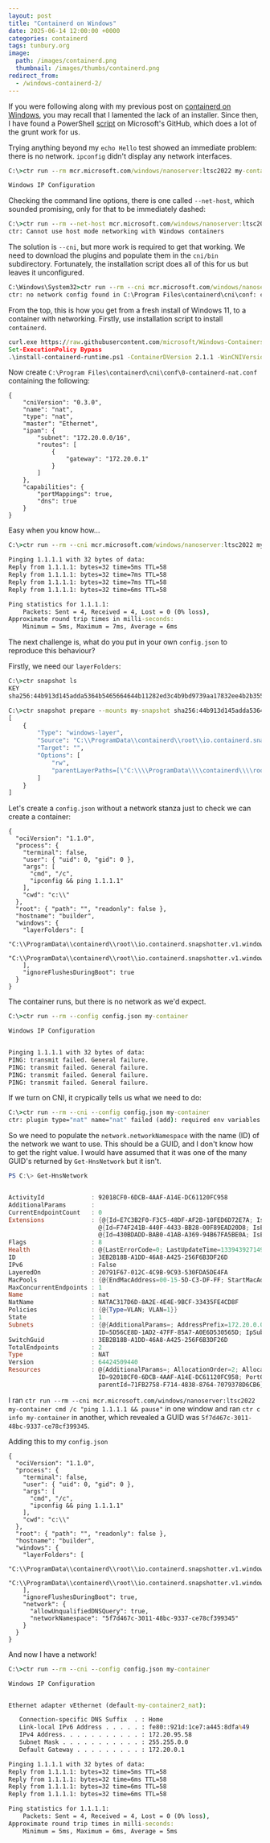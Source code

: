 ```yaml
---
layout: post
title: "Containerd on Windows"
date: 2025-06-14 12:00:00 +0000
categories: containerd
tags: tunbury.org
image:
  path: /images/containerd.png
  thumbnail: /images/thumbs/containerd.png
redirect_from:
  - /windows-containerd-2/
---
```



If you were following along with my previous post on [containerd on Windows](https://www.tunbury.org/windows-containerd/), you may recall that I lamented the lack of an installer. Since then, I have found a PowerShell [script](https://github.com/microsoft/Windows-Containers/blob/Main/helpful_tools/Install-ContainerdRuntime/install-containerd-runtime.ps1) on Microsoft's GitHub, which does a lot of the grunt work for us.

Trying anything beyond my `echo Hello` test showed an immediate problem: there is no network. `ipconfig` didn't display any network interfaces.

```cmd
C:\>ctr run --rm mcr.microsoft.com/windows/nanoserver:ltsc2022 my-container ipconfig

Windows IP Configuration
```

Checking the command line options, there is one called `--net-host`, which sounded promising, only for that to be immediately dashed:

```cmd
C:\>ctr run --rm --net-host mcr.microsoft.com/windows/nanoserver:ltsc2022 my-container ipconfig
ctr: Cannot use host mode networking with Windows containers
```

The solution is `--cni`, but more work is required to get that working. We need to download the plugins and populate them in the `cni/bin` subdirectory. Fortunately, the installation script does all of this for us but leaves it unconfigured.

```cmd
C:\Windows\System32>ctr run --rm --cni mcr.microsoft.com/windows/nanoserver:ltsc2022 my-container ipconfig
ctr: no network config found in C:\Program Files\containerd\cni\conf: cni plugin not initialized
```

From the top, this is how you get from a fresh install of Windows 11, to a container with networking. Firstly, use installation script to install `containerd`.

```cmd
curl.exe https://raw.githubusercontent.com/microsoft/Windows-Containers/refs/heads/Main/helpful_tools/Install-ContainerdRuntime/install-containerd-runtime.ps1 -o install-containerd-runtime.ps1
Set-ExecutionPolicy Bypass
.\install-containerd-runtime.ps1 -ContainerDVersion 2.1.1 -WinCNIVersion 0.3.1 -ExternalNetAdapter Ethernet
```

Now create `C:\Program Files\containerd\cni\conf\0-containerd-nat.conf` containing the following:

```
{
    "cniVersion": "0.3.0",
    "name": "nat",
    "type": "nat",
    "master": "Ethernet",
    "ipam": {
        "subnet": "172.20.0.0/16",
        "routes": [
            {
                "gateway": "172.20.0.1"
            }
        ]
    },
    "capabilities": {
        "portMappings": true,
        "dns": true
    }
}
```

Easy when you know how...

```cmd
C:\>ctr run --rm --cni mcr.microsoft.com/windows/nanoserver:ltsc2022 my-container ping 1.1.1.1

Pinging 1.1.1.1 with 32 bytes of data:
Reply from 1.1.1.1: bytes=32 time=5ms TTL=58
Reply from 1.1.1.1: bytes=32 time=7ms TTL=58
Reply from 1.1.1.1: bytes=32 time=7ms TTL=58
Reply from 1.1.1.1: bytes=32 time=6ms TTL=58

Ping statistics for 1.1.1.1:
    Packets: Sent = 4, Received = 4, Lost = 0 (0% loss),
Approximate round trip times in milli-seconds:
    Minimum = 5ms, Maximum = 7ms, Average = 6ms
```

The next challenge is, what do you put in your own `config.json` to reproduce this behaviour?

Firstly, we need our `layerFolders`:

```cmd
C:\>ctr snapshot ls
KEY                                                                     PARENT KIND
sha256:44b913d145adda5364b5465664644b11282ed3c4b9bd9739aa17832ee4b2b355        Committed
```

```cmd
C:\>ctr snapshot prepare --mounts my-snapshot sha256:44b913d145adda5364b5465664644b11282ed3c4b9bd9739aa17832ee4b2b355
[
    {
        "Type": "windows-layer",
        "Source": "C:\\ProgramData\\containerd\\root\\io.containerd.snapshotter.v1.windows\\snapshots\\14",
        "Target": "",
        "Options": [
            "rw",
            "parentLayerPaths=[\"C:\\\\ProgramData\\\\containerd\\\\root\\\\io.containerd.snapshotter.v1.windows\\\\snapshots\\\\1\"]"
        ]
    }
]
```

Let's create a `config.json` without a network stanza just to check we can create a container:

```
{
  "ociVersion": "1.1.0",
  "process": {
    "terminal": false,
    "user": { "uid": 0, "gid": 0 },
    "args": [
      "cmd", "/c",
      "ipconfig && ping 1.1.1.1"
    ],
    "cwd": "c:\\"
  },
  "root": { "path": "", "readonly": false },
  "hostname": "builder",
  "windows": {
    "layerFolders": [
      "C:\\ProgramData\\containerd\\root\\io.containerd.snapshotter.v1.windows\\snapshots\\1",
      "C:\\ProgramData\\containerd\\root\\io.containerd.snapshotter.v1.windows\\snapshots\\14"
    ],
    "ignoreFlushesDuringBoot": true
  }
}
```

The container runs, but there is no network as we'd expect.

```cmd
C:\>ctr run --rm --config config.json my-container

Windows IP Configuration


Pinging 1.1.1.1 with 32 bytes of data:
PING: transmit failed. General failure.
PING: transmit failed. General failure.
PING: transmit failed. General failure.
PING: transmit failed. General failure.
```

If we turn on CNI, it crypically tells us what we need to do:

```cmd
C:\>ctr run --rm --cni --config config.json my-container
ctr: plugin type="nat" name="nat" failed (add): required env variables [CNI_NETNS] missing
```

So we need to populate the `network.networkNamespace` with the name (ID) of the network we want to use. This should be a GUID, and I don't know how to get the right value. I would have assumed that it was one of the many GUID's returned by `Get-HnsNetwork` but it isn't.

```powershell
PS C:\> Get-HnsNetwork


ActivityId             : 92018CF0-6DCB-4AAF-A14E-DC61120FC958
AdditionalParams       :
CurrentEndpointCount   : 0
Extensions             : {@{Id=E7C3B2F0-F3C5-48DF-AF2B-10FED6D72E7A; IsEnabled=False; Name=Microsoft Windows Filtering Platform},
                         @{Id=F74F241B-440F-4433-BB28-00F89EAD20D8; IsEnabled=False; Name=Microsoft Azure VFP Switch Filter Extension},
                         @{Id=430BDADD-BAB0-41AB-A369-94B67FA5BE0A; IsEnabled=True; Name=Microsoft NDIS Capture}}
Flags                  : 8
Health                 : @{LastErrorCode=0; LastUpdateTime=133943927149605101}
ID                     : 3EB2B18B-A1DD-46A8-A425-256F6B3DF26D
IPv6                   : False
LayeredOn              : 20791F67-012C-4C9B-9C93-530FDA5DE4FA
MacPools               : {@{EndMacAddress=00-15-5D-C3-DF-FF; StartMacAddress=00-15-5D-C3-D0-00}}
MaxConcurrentEndpoints : 1
Name                   : nat
NatName                : NATAC317D6D-8A2E-4E4E-9BCF-33435FE4CD8F
Policies               : {@{Type=VLAN; VLAN=1}}
State                  : 1
Subnets                : {@{AdditionalParams=; AddressPrefix=172.20.0.0/16; Flags=0; GatewayAddress=172.20.0.1; Health=;
                         ID=5D56CE8D-1AD2-47FF-85A7-A0E6D530565D; IpSubnets=System.Object[]; ObjectType=5; Policies=System.Object[]; State=0}}
SwitchGuid             : 3EB2B18B-A1DD-46A8-A425-256F6B3DF26D
TotalEndpoints         : 2
Type                   : NAT
Version                : 64424509440
Resources              : @{AdditionalParams=; AllocationOrder=2; Allocators=System.Object[]; CompartmentOperationTime=0; Flags=0; Health=;
                         ID=92018CF0-6DCB-4AAF-A14E-DC61120FC958; PortOperationTime=0; State=1; SwitchOperationTime=0; VfpOperationTime=0;
                         parentId=71FB2758-F714-4838-8764-7079378D6CB6}
```

I ran `ctr run --rm --cni mcr.microsoft.com/windows/nanoserver:ltsc2022 my-container cmd /c "ping 1.1.1.1 && pause"` in one window and ran `ctr c info my-container` in another, which revealed a GUID was `5f7d467c-3011-48bc-9337-ce78cf399345`.

Adding this to my `config.json`

```
{
  "ociVersion": "1.1.0",
  "process": {
    "terminal": false,
    "user": { "uid": 0, "gid": 0 },
    "args": [
      "cmd", "/c",
      "ipconfig && ping 1.1.1.1"
    ],
    "cwd": "c:\\"
  },
  "root": { "path": "", "readonly": false },
  "hostname": "builder",
  "windows": {
    "layerFolders": [
      "C:\\ProgramData\\containerd\\root\\io.containerd.snapshotter.v1.windows\\snapshots\\1",
      "C:\\ProgramData\\containerd\\root\\io.containerd.snapshotter.v1.windows\\snapshots\\14"
    ],
    "ignoreFlushesDuringBoot": true,
    "network": {
      "allowUnqualifiedDNSQuery": true,
      "networkNamespace": "5f7d467c-3011-48bc-9337-ce78cf399345"
    }
  }
}
```

And now I have a network!

```cmd
C:\>ctr run --rm --cni --config config.json my-container

Windows IP Configuration


Ethernet adapter vEthernet (default-my-container2_nat):

   Connection-specific DNS Suffix  . : Home
   Link-local IPv6 Address . . . . . : fe80::921d:1ce7:a445:8dfa%49
   IPv4 Address. . . . . . . . . . . : 172.20.95.58
   Subnet Mask . . . . . . . . . . . : 255.255.0.0
   Default Gateway . . . . . . . . . : 172.20.0.1

Pinging 1.1.1.1 with 32 bytes of data:
Reply from 1.1.1.1: bytes=32 time=5ms TTL=58
Reply from 1.1.1.1: bytes=32 time=6ms TTL=58
Reply from 1.1.1.1: bytes=32 time=6ms TTL=58
Reply from 1.1.1.1: bytes=32 time=6ms TTL=58

Ping statistics for 1.1.1.1:
    Packets: Sent = 4, Received = 4, Lost = 0 (0% loss),
Approximate round trip times in milli-seconds:
    Minimum = 5ms, Maximum = 6ms, Average = 5ms
```

